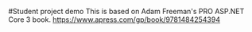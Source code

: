 #Student project demo
This is based on Adam Freeman's PRO ASP.NET Core 3 book.
https://www.apress.com/gp/book/9781484254394
